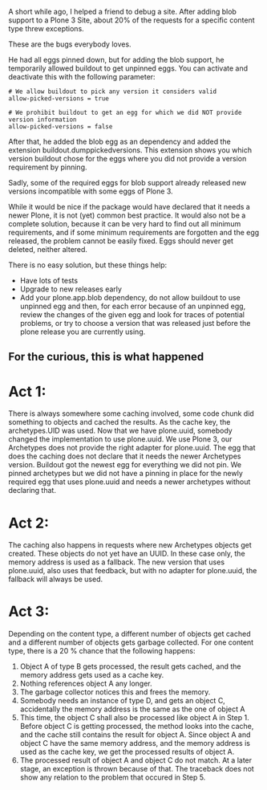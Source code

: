 
A short while ago, I helped a friend to debug a site. After adding blob
support to a Plone 3 Site, about 20% of the requests for a specific
content type threw exceptions.

These are the bugs everybody loves.  

He had all eggs pinned down, but for adding the blob support, he
temporarily allowed buildout to get unpinned eggs. You can
activate and deactivate this with the following parameter:

    # We allow buildout to pick any version it considers valid
    allow-picked-versions = true

    # We prohibit buildout to get an egg for which we did NOT provide version information 
    allow-picked-versions = false

After that, he added the blob egg as an dependency and added the
extension buildout.dumppickedversions.
This extension shows you which version buildout chose for the eggs
where you did not provide a version requirement by pinning.

Sadly, some of the required eggs for blob support already released new
versions incompatible with some eggs of Plone 3.

While it would be nice if the package would have declared that it needs
a newer Plone, it is not (yet) common best practice. It would also
not be a complete solution, because it can be very hard to find out
all minimum requirements, and if some minimum requirements are forgotten
and the egg released, the problem cannot be easily fixed. Eggs should
never get deleted, neither altered.

There is no easy solution, but these things help:

- Have lots of tests
- Upgrade to new releases early
- Add your plone.app.blob dependency, do not allow buildout
to use unpinned egg and then, for each error because of an unpinned egg,
review the changes of the given egg and look for traces of potential
problems, or try to choose a version that was released just before the
plone release you are currently using.


For the curious, this is what happened
--------------------------------------

Act 1:
======
There is always somewhere some caching involved, some code chunk
did something to objects and cached the results. As the cache key,
the archetypes.UID was used. Now that we have plone.uuid, somebody changed
the implementation to use plone.uuid. We use Plone 3, our Archetypes does not
provide the right adapter for plone.uuid. The egg that does the caching
does not declare that it needs the newer Archetypes version.
Buildout got the newest egg for everything we did not pin. We pinned
archetypes but we did not have a pinning in place for the newly required
egg that uses plone.uuid and needs a newer archetypes without declaring
that.

Act 2:
======
The caching also happens in requests where new Archetypes objects get
created. These objects do not yet have an UUID. In these case only, the
memory address is used as a fallback. The new version that uses
plone.uuid, also uses that feedback, but with no adapter for plone.uuid,
the fallback will always be used.

Act 3:
======
Depending on the content type, a different number of objects get cached
and a different number of objects gets garbage collected. For one
content type, there is a 20 % chance that the following happens:

1.  Object A of type B gets processed, the result gets cached, and the
    memory address gets used as a cache key.
2.  Nothing references object A any longer.
3.  The garbage collector notices this and frees the memory.
4.  Somebody needs an instance of type D, and gets an object C,
    accidentally the memory address is the same as the one of object A
5.  This time, the object C shall also be processed like object A in 
    Step 1. Before object C is getting processed, the method looks into
    the cache, and the cache still contains the result for object
    A. Since object A and object C have the same memory address, and the
    memory address is used as the cache key, we get the processed
    results of object A.
6.  The processed result of object A and object C do not match. At a
    later stage, an exception is thrown because of that. The traceback
    does not show any relation to the problem that occured in Step 5.
